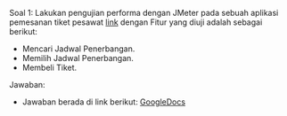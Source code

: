 Soal 1:
Lakukan pengujian performa dengan JMeter pada sebuah aplikasi pemesanan tiket pesawat [link](https://blazedemo.com/) dengan Fitur yang diuji adalah sebagai berikut:   
- Mencari Jadwal Penerbangan.
- Memilih Jadwal Penerbangan.
- Membeli Tiket.

Jawaban:
- Jawaban berada di link berikut: [GoogleDocs](https://docs.google.com/document/d/1MmFu87KlVA2VjPS3tMg-DYdSx0GgxjzTwnyM6AbGXPo/edit?usp=sharing)